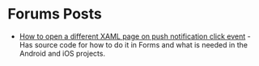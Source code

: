 
# Forums Posts
* [How to open a different XAML page on push notification click event](https://forums.xamarin.com/discussion/100056/how-to-open-a-different-xaml-page-on-push-notification-click-event) - Has source code for how to do it in Forms and what is needed in the Android and iOS projects.

